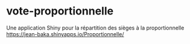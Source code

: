 # vote-proportionnelle
Une application Shiny pour la répartition des sièges à la proportionnelle
https://jean-baka.shinyapps.io/Proportionnelle/
